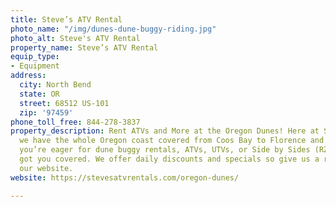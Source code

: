 ```yaml
---
title: Steve’s ATV Rental
photo_name: "/img/dunes-dune-buggy-riding.jpg"
photo_alt: Steve's ATV Rental
property_name: Steve’s ATV Rental
equip_type:
- Equipment
address:
  city: North Bend
  state: OR
  street: 68512 US-101
  zip: '97459'
phone_toll_free: 844-278-3837
property_description: Rent ATVs and More at the Oregon Dunes! Here at Steve’s ATV
  we have the whole Oregon coast covered from Coos Bay to Florence and beyond. Whether
  you’re eager for dune buggy rentals, ATVs, UTVs, or Side by Sides (RZRs), we’ve
  got you covered. We offer daily discounts and specials so give us a ring or visit
  our website.
website: https://stevesatvrentals.com/oregon-dunes/

---
```

